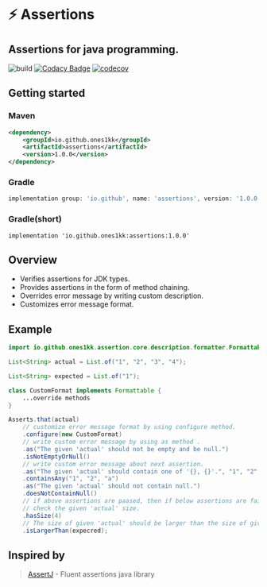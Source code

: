 # ⚡️ Assertions

## Assertions for java programming.

![build](https://github.com/ones1kk/assertions/actions/workflows/build.yml/badge.svg)
[![Codacy Badge](https://app.codacy.com/project/badge/Grade/f78d2672bc9e4c9cb77eadfa4bd4f59f)](https://www.codacy.com/gh/ones1kk/assertions/dashboard?utm_source=github.com&amp;utm_medium=referral&amp;utm_content=ones1kk/assertions&amp;utm_campaign=Badge_Grade)
[![codecov](https://codecov.io/gh/ones1kk/assertions/branch/master/graph/badge.svg?token=IL6PDN0HUS)](https://codecov.io/gh/ones1kk/assertions)

## Getting started

### Maven

```xml
<dependency>
    <groupId>io.github.ones1kk</groupId>
    <artifactId>assertions</artifactId>
    <version>1.0.0</version>
</dependency>
```

### Gradle

```groovy
implementation group: 'io.github', name: 'assertions', version: '1.0.0'
```

### Gradle(short)

```groovy(short)
implementation 'io.github.ones1kk:assertions:1.0.0'
```
## Overview

* Verifies assertions for JDK types.
* Provides assertions in the form of method chaining.
* Overrides error message by writing custom description.
* Customizes error message format.

## Example

```java
import io.github.ones1kk.assertion.core.description.formatter.Formattable;

List<String> actual = List.of("1", "2", "3", "4");

List<String> expected = List.of("1");

class CustomFormat implements Formattable {
    ...override methods
}

Asserts.that(actual)
    // customize error message format by using configure method.
    .configure(new CustomFormat)
    // write custom error message by using as method .
    .as("The given 'actual' should not be empty and be null.")
    .isNotEmptyOrNull()
    // write custom error message about next assertion.
    .as("The given 'actual' should contain one of '{}, {}'.", "1", "2", "a")
    .containsAny("1", "2", "a")
    .as("The given 'actual' should not contain null.")
    .doesNotContainNull()
    // if above assertions are paased, then if below assertions are failed, default error message will be printed.
    // check the given 'actual' size.
    .hasSize(4)
    // The size of given 'actual' should be larger than the size of given 'expected'.
    .isLargerThan(expecred);

```

## Inspired by

>  [AssertJ] - Fluent assertions java library 


[AssertJ]: https://assertj.github.io/doc/